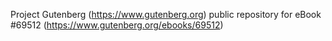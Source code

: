 Project Gutenberg (https://www.gutenberg.org) public repository for
eBook #69512 (https://www.gutenberg.org/ebooks/69512)
